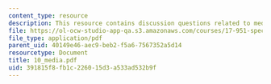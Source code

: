 ```yaml
---
content_type: resource
description: This resource contains discussion questions related to media, and internet.
file: https://ol-ocw-studio-app-qa.s3.amazonaws.com/courses/17-951-special-graduate-topic-in-political-science-political-behavior-fall-2005/391815f8fb1c226015d3a533ad532b9f_10_media.pdf
file_type: application/pdf
parent_uid: 40149e46-aec9-beb2-f5a6-7567352a5d14
resourcetype: Document
title: 10_media.pdf
uid: 391815f8-fb1c-2260-15d3-a533ad532b9f
---
```

